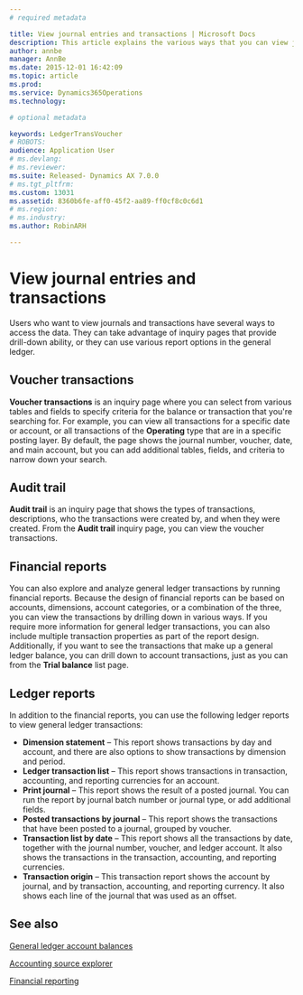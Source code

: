 ```yaml
---
# required metadata

title: View journal entries and transactions | Microsoft Docs
description: This article explains the various ways that you can view journal entries and transactions. 
author: annbe
manager: AnnBe
ms.date: 2015-12-01 16:42:09
ms.topic: article
ms.prod: 
ms.service: Dynamics365Operations
ms.technology: 

# optional metadata

keywords: LedgerTransVoucher
# ROBOTS: 
audience: Application User
# ms.devlang: 
# ms.reviewer: 
ms.suite: Released- Dynamics AX 7.0.0
# ms.tgt_pltfrm: 
ms.custom: 13031
ms.assetid: 8360b6fe-aff0-45f2-aa89-ff0cf8c0c6d1
# ms.region: 
# ms.industry: 
ms.author: RobinARH

---
```


# View journal entries and transactions

Users who want to view journals and transactions have several ways to access the data. They can take advantage of inquiry pages that provide drill-down ability, or they can use various report options in the general ledger.

## Voucher transactions
**Voucher transactions** is an inquiry page where you can select from various tables and fields to specify criteria for the balance or transaction that you're searching for. For example, you can view all transactions for a specific date or account, or all transactions of the **Operating** type that are in a specific posting layer. By default, the page shows the journal number, voucher, date, and main account, but you can add additional tables, fields, and criteria to narrow down your search.

## Audit trail
**Audit trail** is an inquiry page that shows the types of transactions, descriptions, who the transactions were created by, and when they were created. From the **Audit trail** inquiry page, you can view the voucher transactions.

## Financial reports
You can also explore and analyze general ledger transactions by running financial reports. Because the design of financial reports can be based on accounts, dimensions, account categories, or a combination of the three, you can view the transactions by drilling down in various ways. If you require more information for general ledger transactions, you can also include multiple transaction properties as part of the report design. Additionally, if you want to see the transactions that make up a general ledger balance, you can drill down to account transactions, just as you can from the **Trial balance** list page.

## Ledger reports
In addition to the financial reports, you can use the following ledger reports to view general ledger transactions:

-   **Dimension statement** – This report shows transactions by day and account, and there are also options to show transactions by dimension and period.
-   **Ledger transaction list** – This report shows transactions in transaction, accounting, and reporting currencies for an account.
-   **Print journal** – This report shows the result of a posted journal. You can run the report by journal batch number or journal type, or add additional fields.
-   **Posted transactions by journal** – This report shows the transactions that have been posted to a journal, grouped by voucher.
-   **Transaction list by date** – This report shows all the transactions by date, together with the journal number, voucher, and ledger account. It also shows the transactions in the transaction, accounting, and reporting currencies.
-   **Transaction origin** – This transaction report shows the account by journal, and by transaction, accounting, and reporting currency. It also shows each line of the journal that was used as an offset.


See also
--------

[General ledger account balances](https://ax.help.dynamics.com/en/wiki/general-ledger-account-balances/)

[Accounting source explorer](https://ax.help.dynamics.com/en/?post_type=incsub_wiki&p=245244)

[Financial reporting](https://ax.help.dynamics.com/en/wiki/financial-reporting/)

